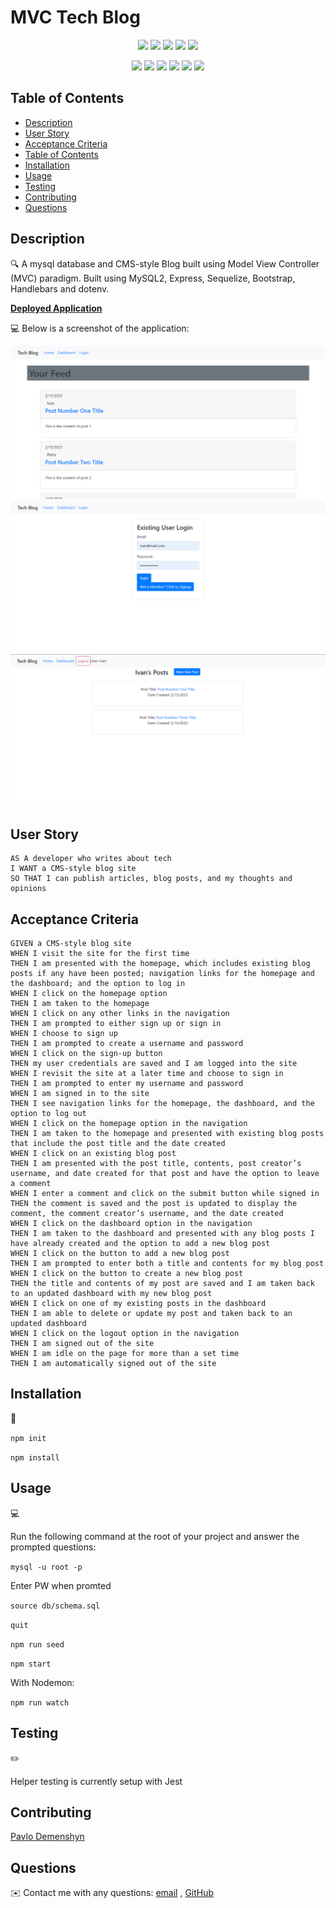 # MVC Tech Blog   

<p align="center">
    <img src="https://img.shields.io/github/repo-size/Paul-Dimenshion/mvc-tech-blog-pd-unb" />
    <img src="https://img.shields.io/github/languages/top/Paul-Dimenshion/mvc-tech-blog-pd-unb"  />
    <img src="https://img.shields.io/github/issues/Paul-Dimenshion/mvc-tech-blog-pd-unb" />
    <img src="https://img.shields.io/github/last-commit/Paul-Dimenshion/mvc-tech-blog-pd-unb" >
    <a href="https://github.com/Paul-Dimenshion"><img src="https://img.shields.io/github/followers/Paul-Dimenshion?style=social" target="_blank" /></a>
</p>
  
<p align="center">
    <img src="https://img.shields.io/badge/javascript-yellow" />
    <img src="https://img.shields.io/badge/express-orange" />
    <img src="https://img.shields.io/badge/sequelize-blue"  />
    <img src="https://img.shields.io/badge/handlebars-red"  />
    <img src="https://img.shields.io/badge/mySQL-blue"  />
    <img src="https://img.shields.io/badge/dotenv-green" />
</p>

## Table of Contents
- [Description](#description)
- [User Story](#user-story)
- [Acceptance Criteria](#acceptance-criteria)
- [Table of Contents](#table-of-contents)
- [Installation](#installation)
- [Usage](#usage)
- [Testing](#testing)
- [Contributing](#contributing)
- [Questions](#questions)
   
## Description

🔍 A mysql database and CMS-style Blog built using Model View Controller (MVC) paradigm. Built using MySQL2, Express, Sequelize, Bootstrap, Handlebars and dotenv.

**[Deployed Application](https://mvc-tech-blog-pd-unb.herokuapp.com/)**
  
💻 Below is a screenshot of the application:
  
![technically speaking: a tech blog](/img/main_screen.png)
![technically speaking: a tech blog](/img/login_screen.png)
![technically speaking: a tech blog](/img/dashboard_screen.png)

## User Story

```
AS A developer who writes about tech
I WANT a CMS-style blog site
SO THAT I can publish articles, blog posts, and my thoughts and opinions
```

## Acceptance Criteria

```
GIVEN a CMS-style blog site
WHEN I visit the site for the first time
THEN I am presented with the homepage, which includes existing blog posts if any have been posted; navigation links for the homepage and the dashboard; and the option to log in
WHEN I click on the homepage option
THEN I am taken to the homepage
WHEN I click on any other links in the navigation
THEN I am prompted to either sign up or sign in
WHEN I choose to sign up
THEN I am prompted to create a username and password
WHEN I click on the sign-up button
THEN my user credentials are saved and I am logged into the site
WHEN I revisit the site at a later time and choose to sign in
THEN I am prompted to enter my username and password
WHEN I am signed in to the site
THEN I see navigation links for the homepage, the dashboard, and the option to log out
WHEN I click on the homepage option in the navigation
THEN I am taken to the homepage and presented with existing blog posts that include the post title and the date created
WHEN I click on an existing blog post
THEN I am presented with the post title, contents, post creator’s username, and date created for that post and have the option to leave a comment
WHEN I enter a comment and click on the submit button while signed in
THEN the comment is saved and the post is updated to display the comment, the comment creator’s username, and the date created
WHEN I click on the dashboard option in the navigation
THEN I am taken to the dashboard and presented with any blog posts I have already created and the option to add a new blog post
WHEN I click on the button to add a new blog post
THEN I am prompted to enter both a title and contents for my blog post
WHEN I click on the button to create a new blog post
THEN the title and contents of my post are saved and I am taken back to an updated dashboard with my new blog post
WHEN I click on one of my existing posts in the dashboard
THEN I am able to delete or update my post and taken back to an updated dashboard
WHEN I click on the logout option in the navigation
THEN I am signed out of the site
WHEN I am idle on the page for more than a set time
THEN I am automatically signed out of the site
```
   
## Installation
💾   
  
`npm init`

`npm install`
  
## Usage
💻   
  
Run the following command at the root of your project and answer the prompted questions:

`mysql -u root -p`

Enter PW when promted

`source db/schema.sql`

`quit`

`npm run seed`
  
`npm start`

With Nodemon:

`npm run watch`

## Testing
✏️

Helper testing is currently setup with Jest

## Contributing
[Pavlo Demenshyn](https://github.com/Paul-Dimenshion)

## Questions
✉️ Contact me with any questions: [email](mailto:p.demenshyn@gmail.com) , [GitHub](https://github.com/Paul-Dimenshion)<br />